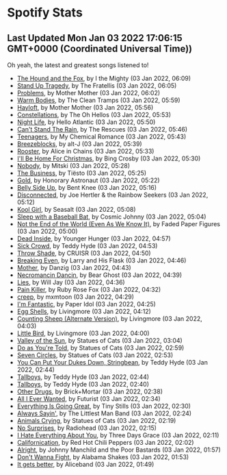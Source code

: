
# Spotify Stats
## Last Updated Mon Jan 03 2022 17:06:15 GMT+0000 (Coordinated Universal Time))

Oh yeah, the latest and greatest songs listened to!

- [The Hound and the Fox](https://www.last.fm/music/I+the+Mighty/_/The+Hound+and+the+Fox), by I the Mighty (03 Jan 2022, 06:09)
- [Stand Up Tragedy](https://www.last.fm/music/The+Fratellis/_/Stand+Up+Tragedy), by The Fratellis (03 Jan 2022, 06:05)
- [Problems](https://www.last.fm/music/Mother+Mother/_/Problems), by Mother Mother (03 Jan 2022, 06:02)
- [Warm Bodies](https://www.last.fm/music/The+Clean+Tramps/_/Warm+Bodies), by The Clean Tramps (03 Jan 2022, 05:59)
- [Hayloft](https://www.last.fm/music/Mother+Mother/_/Hayloft), by Mother Mother (03 Jan 2022, 05:56)
- [Constellations](https://www.last.fm/music/The+Oh+Hellos/_/Constellations), by The Oh Hellos (03 Jan 2022, 05:53)
- [Night Life](https://www.last.fm/music/Hello+Atlantic/_/Night+Life), by Hello Atlantic (03 Jan 2022, 05:50)
- [Can't Stand The Rain](https://www.last.fm/music/The+Rescues/_/Can%27t+Stand+The+Rain), by The Rescues (03 Jan 2022, 05:46)
- [Teenagers](https://www.last.fm/music/My+Chemical+Romance/_/Teenagers), by My Chemical Romance (03 Jan 2022, 05:43)
- [Breezeblocks](https://www.last.fm/music/alt-J/_/Breezeblocks), by alt-J (03 Jan 2022, 05:39)
- [Rooster](https://www.last.fm/music/Alice+in+Chains/_/Rooster), by Alice in Chains (03 Jan 2022, 05:33)
- [I'll Be Home For Christmas](https://www.last.fm/music/Bing+Crosby/_/I%27ll+Be+Home+For+Christmas), by Bing Crosby (03 Jan 2022, 05:30)
- [Nobody](https://www.last.fm/music/Mitski/_/Nobody), by Mitski (03 Jan 2022, 05:28)
- [The Business](https://www.last.fm/music/Ti%C3%ABsto/_/The+Business), by Tiësto (03 Jan 2022, 05:25)
- [Gold](https://www.last.fm/music/Honorary+Astronaut/_/Gold), by Honorary Astronaut (03 Jan 2022, 05:22)
- [Belly Side Up](https://www.last.fm/music/Bent+Knee/_/Belly+Side+Up), by Bent Knee (03 Jan 2022, 05:16)
- [Disconnected](https://www.last.fm/music/Joe+Hertler+&+the+Rainbow+Seekers/_/Disconnected), by Joe Hertler & the Rainbow Seekers (03 Jan 2022, 05:12)
- [Kool Girl](https://www.last.fm/music/Seasalt/_/Kool+Girl), by Seasalt (03 Jan 2022, 05:08)
- [Sleep with a Baseball Bat](https://www.last.fm/music/Cosmic+Johnny/_/Sleep+with+a+Baseball+Bat), by Cosmic Johnny (03 Jan 2022, 05:04)
- [Not the End of the World (Even As We Know It)](https://www.last.fm/music/Faded+Paper+Figures/_/Not+the+End+of+the+World+(Even+As+We+Know+It)), by Faded Paper Figures (03 Jan 2022, 05:00)
- [Dead Inside](https://www.last.fm/music/Younger+Hunger/_/Dead+Inside), by Younger Hunger (03 Jan 2022, 04:57)
- [Sick Crowd](https://www.last.fm/music/Teddy+Hyde/_/Sick+Crowd), by Teddy Hyde (03 Jan 2022, 04:53)
- [Throw Shade](https://www.last.fm/music/CRUISR/_/Throw+Shade), by CRUISR (03 Jan 2022, 04:50)
- [Breaking Even](https://www.last.fm/music/Larry+and+His+Flask/_/Breaking+Even), by Larry and His Flask (03 Jan 2022, 04:46)
- [Mother](https://www.last.fm/music/Danzig/_/Mother), by Danzig (03 Jan 2022, 04:43)
- [Necromancin Dancin](https://www.last.fm/music/Bear+Ghost/_/Necromancin+Dancin), by Bear Ghost (03 Jan 2022, 04:39)
- [Lies](https://www.last.fm/music/Will+Jay/_/Lies), by Will Jay (03 Jan 2022, 04:36)
- [Pain Killer](https://www.last.fm/music/Ruby+Rose+Fox/_/Pain+Killer), by Ruby Rose Fox (03 Jan 2022, 04:32)
- [creep](https://www.last.fm/music/mxmtoon/_/creep), by mxmtoon (03 Jan 2022, 04:29)
- [I'm Fantastic](https://www.last.fm/music/Paper+Idol/_/I%27m+Fantastic), by Paper Idol (03 Jan 2022, 04:25)
- [Egg Shells](https://www.last.fm/music/Livingmore/_/Egg+Shells), by Livingmore (03 Jan 2022, 04:12)
- [Counting Sheep (Alternate Version)](https://www.last.fm/music/Livingmore/_/Counting+Sheep+(Alternate+Version)), by Livingmore (03 Jan 2022, 04:03)
- [Little Bird](https://www.last.fm/music/Livingmore/_/Little+Bird), by Livingmore (03 Jan 2022, 04:00)
- [Valley of the Sun](https://www.last.fm/music/Statues+of+Cats/_/Valley+of+the+Sun), by Statues of Cats (03 Jan 2022, 03:04)
- [Do as You're Told](https://www.last.fm/music/Statues+of+Cats/_/Do+as+You%27re+Told), by Statues of Cats (03 Jan 2022, 02:59)
- [Seven Circles](https://www.last.fm/music/Statues+of+Cats/_/Seven+Circles), by Statues of Cats (03 Jan 2022, 02:53)
- [You Can Put Your Dukes Down, Stringbean](https://www.last.fm/music/Teddy+Hyde/_/You+Can+Put+Your+Dukes+Down,+Stringbean), by Teddy Hyde (03 Jan 2022, 02:44)
- [Tallboys](https://www.last.fm/music/Teddy+Hyde/_/Tallboys), by Teddy Hyde (03 Jan 2022, 02:44)
- [Tallboys](https://www.last.fm/music/Teddy+Hyde/_/Tallboys), by Teddy Hyde (03 Jan 2022, 02:40)
- [Other Drugs](https://www.last.fm/music/Brick%252BMortar/_/Other+Drugs), by Brick+Mortar (03 Jan 2022, 02:38)
- [All I Ever Wanted](https://www.last.fm/music/Futurist/_/All+I+Ever+Wanted), by Futurist (03 Jan 2022, 02:34)
- [Everything Is Going Great](https://www.last.fm/music/Tiny+Stills/_/Everything+Is+Going+Great), by Tiny Stills (03 Jan 2022, 02:30)
- [Always Sayin'](https://www.last.fm/music/The+Littlest+Man+Band/_/Always+Sayin%27), by The Littlest Man Band (03 Jan 2022, 02:24)
- [Animals Crying](https://www.last.fm/music/Statues+of+Cats/_/Animals+Crying), by Statues of Cats (03 Jan 2022, 02:19)
- [No Surprises](https://www.last.fm/music/Radiohead/_/No+Surprises), by Radiohead (03 Jan 2022, 02:15)
- [I Hate Everything About You](https://www.last.fm/music/Three+Days+Grace/_/I+Hate+Everything+About+You), by Three Days Grace (03 Jan 2022, 02:11)
- [Californication](https://www.last.fm/music/Red+Hot+Chili+Peppers/_/Californication), by Red Hot Chili Peppers (03 Jan 2022, 02:02)
- [Alright](https://www.last.fm/music/Johnny+Manchild+and+the+Poor+Bastards/_/Alright), by Johnny Manchild and the Poor Bastards (03 Jan 2022, 01:57)
- [Don't Wanna Fight](https://www.last.fm/music/Alabama+Shakes/_/Don%27t+Wanna+Fight), by Alabama Shakes (03 Jan 2022, 01:53)
- [It gets better](https://www.last.fm/music/Aliceband/_/It+gets+better), by Aliceband (03 Jan 2022, 01:49)
